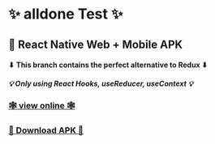 # ✨ alldone Test ✨

## 🎨 React Native Web + Mobile APK

####  ⬇ This branch contains the perfect alternative to Redux ⬇  
##### 💡 Only using React Hooks, useReducer, useContext 💡

### [🕸 view online 🕸](https://alldonetest.herokuapp.com/)

###  [🎁 Download APK 🎁](https://github.com/JViktoRArtola/allDoneTest/releases/download/alldonetest/alldonetest.apk)

